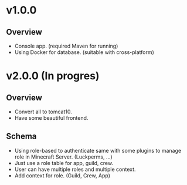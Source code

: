 # v1.0.0
## Overview
- Console app. (required Maven for running)
- Using Docker for database. (suitable with cross-platform)
# v2.0.0 (In progres)
## Overview
- Convert all to tomcat10.
- Have some beautiful frontend.
## Schema
- Using role-based to authenticate same with some plugins to manage role in Minecraft Server. (Luckperms, ...)
- Just use a role table for app, guild, crew.
- User can have multiple roles and multiple context.
- Add context for role. (Guild, Crew, App)
